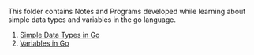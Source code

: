 This folder contains Notes and Programs developed while learning about simple data types and variables in the go language. 
1. [Simple Data Types in Go](./simple-data-types.md)
2. [Variables in Go]()